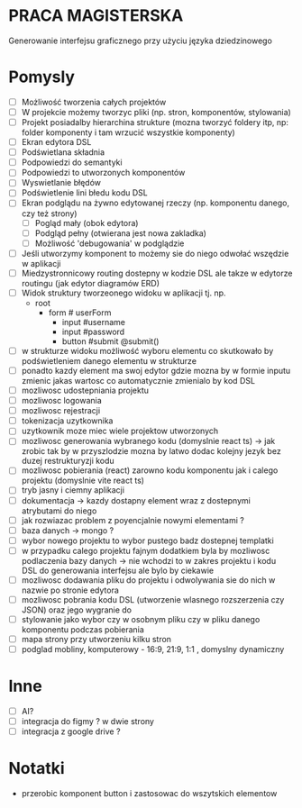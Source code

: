 # PRACA MAGISTERSKA

Generowanie interfejsu graficznego przy użyciu języka dziedzinowego

# Pomysly

- [ ] Możliwość tworzenia całych projektów
- [ ] W projekcie możemy tworzyc pliki (np. stron, komponentów, stylowania)
- [ ] Projekt posiadalby hierarchina strukture (mozna tworzyć foldery itp, np: folder komponenty i tam wrzucić wszystkie komponenty)
- [ ] Ekran edytora DSL
- [ ] Podświetlana składnia
- [ ] Podpowiedzi do semantyki
- [ ] Podpowiedzi to utworzonych komponentów
- [ ] Wyswietlanie błędów
- [ ] Podświetlenie lini błedu kodu DSL
- [ ] Ekran podglądu na żywno edytowanej rzeczy (np. komponentu danego, czy też strony)
  - [ ] Pogląd mały (obok edytora)
  - [ ] Podgląd pełny (otwierana jest nowa zakladka)
  - [ ] Możliwość 'debugowania' w podglądzie
- [ ] Jeśli utworzymy komponent to możemy sie do niego odwołać wszędzie w aplikacji
- [ ] Miedzystronnicowy routing dostepny w kodzie DSL ale takze w edytorze routingu (jak edytor diagramów ERD)
- [ ] Widok struktury tworzeonego widoku w aplikacji tj. np.
  - root
    - form # userForm
      - input #username
      - input #password
      - button #submit @submit()
- [ ] w strukturze widoku możliwość wyboru elementu co skutkowało by podświetleniem danego elementu w strukturze
- [ ] ponadto kazdy element ma swoj edytor gdzie mozna by w formie inputu zmienic jakas wartosc co automatycznie zmienialo by kod DSL
- [ ] mozliwosc udostepniania projektu
- [ ] mozliwosc logowania
- [ ] mozliwosc rejestracji
- [ ] tokenizacja uzytkownika
- [ ] uzytkownik moze miec wiele projektow utworzonych
- [ ] mozliwosc generowania wybranego kodu (domyslnie react ts) -> jak zrobic tak by w przyszlodzie mozna by latwo dodac kolejny jezyk bez duzej restrukturyzji kodu
- [ ] mozliwosc pobierania (react) zarowno kodu komponentu jak i calego projektu (domyslnie vite react ts)
- [ ] tryb jasny i ciemny aplikacji
- [ ] dokumentacja -> kazdy dostapny element wraz z dostepnymi atrybutami do niego
- [ ] jak rozwiazac problem z poyencjalnie nowymi elementami ?
- [ ] baza danych -> mongo ?
- [ ] wybor nowego projektu to wybor pustego badz dostepnej templatki
- [ ] w przypadku calego projektu fajnym dodatkiem byla by mozliwosc podlaczenia bazy danych -> nie wchodzi to w zakres projektu i kodu DSL do generowania interfejsu ale bylo by ciekawie
- [ ] mozliwosc dodawania pliku do projektu i odwolywania sie do nich w nazwie po stronie edytora
- [ ] mozliwosc pobrania kodu DSL (utworzenie wlasnego rozszerzenia czy JSON) oraz jego wygranie do
- [ ] stylowanie jako wybor czy w osobnym pliku czy w pliku danego komponentu podczas pobierania
- [ ] mapa strony przy utworzeniu kilku stron
- [ ] podglad mobliny, komputerowy - 16:9, 21:9, 1:1 , domyslny dynamiczny

# Inne

- [ ] AI?
- [ ] integracja do figmy ? w dwie strony
- [ ] integracja z google drive ?

# Notatki

- przerobic komponent button i zastosowac do wszytskich elementow
